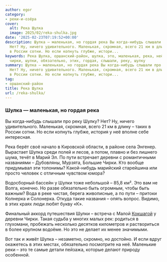 ```yaml
---
author: egor
category:
- реки-и-озёра
cover:
  alt: Река Шулка
  image: 2025/02/reka-shulka.jpg
date: '2025-02-23T07:19:52+00:00'
description: Шулка — маленькая, но гордая река Вы когда-нибудь слышали про реку Шулку?
  Нет? Ну, ничего удивительного. Маленькая, скромная, всего 21 км в длину – таких
  в России сотни. Но если копнуть глубже, истори...
keywords: Река Шулка, оршанский-район, шулка, это, маленькая, река, неё, пути, деревни,
  чирки, шулки, обязательно, этих, гордая, слышали, реку, шулку
summary: Шулка — маленькая, но гордая река Вы когда-нибудь слышали про реку Шулку?
  Нет? Ну, ничего удивительного. Маленькая, скромная, всего 21 км в длину – таких
  в России сотни. Но если копнуть глубже, истори...
tag:
- оршанский-район
title: Река Шулка
url: /reka-shulka/
---
```


### Шулка — маленькая, но гордая река

Вы когда-нибудь слышали про реку Шулку? Нет? Ну, ничего удивительного. Маленькая, скромная, всего 21 км в длину – таких в России сотни. Но если копнуть глубже, история у неё вполне себе интересная.

Река берёт своё начало в Кировской области, в районе села Энгенер. Вырастает Шулка среди полей и лесов, а потом, плавно и без лишнего шума, течёт в Марий Эл. По пути встречает деревни с романтичными названиями – Дубовляны, Мурзята, Большие Чирки. Кто вообще придумывал эти топонимы? Какой-нибудь марийский старейшина или просто человек с отличным чувством юмора?

Водосборный бассейн у Шулки тоже небольшой – 85,8 км². Это вам не Волга, конечно. Но разве обязательно быть огромным, чтобы быть важным? Вода в реке чистая, берега живописные, а по пути – притоки Колнерка и Солонерка. Откуда такие названия – опять вопрос. Видимо, в этих краях люди любят букву «К».

Финальный аккорд путешествия Шулки – встреча с Малой [Кокшагой](/ekskursii-bolshaya-kokshaga/) у деревни Чирки. Такая судьба у многих малых рек: родиться в глухомани, пробежать несколько десятков километров и раствориться в более крупном водоёме. Но это не делает их менее значимыми.

Вот так и живёт Шулка – незаметно, скромно, но достойно. И если вдруг окажетесь в этих местах, обязательно посмотрите на неё. Маленькие реки – это те самые детали пейзажа, которые делают природу особенной.
